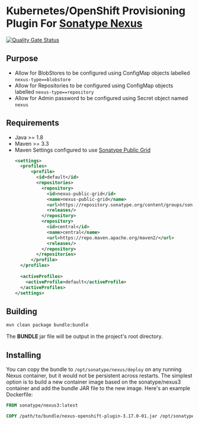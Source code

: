 # Kubernetes/OpenShift Provisioning Plugin For [Sonatype Nexus](https://www.sonatype.com/nexus-repository-sonatype)

[![Quality Gate Status](https://sonarcloud.io/api/project_badges/measure?project=com.redhat.labs.nexus%3Anexus-openshift-plugin%3A3.0&metric=alert_status)](https://sonarcloud.io/dashboard?id=com.redhat.labs.nexus%3Anexus-openshift-plugin%3A3.0)

## Purpose
* Allow for BlobStores to be configured using ConfigMap objects labelled `nexus-type==blobstore`
* Allow for Repositories to be configured using ConfigMap objects labelled `nexus-type==repository`
* Allow for Admin password to be configured using Secret object named `nexus`

## Requirements
* Java >= 1.8
* Maven >= 3.3
* Maven Settings configured to use [Sonatype Public Grid](https://repository.sonatype.org/content/groups/sonatype-public-grid/)
  ```xml
  <settings>
    <profiles>
        <profile>
          <id>default</id>
          <repositories>
            <repository>
              <id>nexus-public-grid</id>
              <name>nexus-public-grid</name>
              <url>https://repository.sonatype.org/content/groups/sonatype-public-grid/</url>
              <releases/>
            </repository>
            <repository>
              <id>central</id>
              <name>central</name>
              <url>https://repo.maven.apache.org/maven2/</url>
              <releases/>
            </repository>
          </repositories>
        </profile>
    </profiles>
    
    <activeProfiles>
      <activeProfile>default</activeProfile>
    </activeProfiles>
  </settings>
  ```

## Building
```bash
mvn clean package bundle:bundle
```
The **BUNDLE** jar file will be output in the project's root directory.


## Installing
You can copy the bundle to `/opt/sonatype/nexus/deploy` on any running Nexus container, but it would not be persistent across restarts.
The simplest option is to build a new container image based on the sonatype/nexus3 container and add the bundle JAR file to the new image.
Here's an example Dockerfile:

```dockerfile
FROM sonatype/nexus3:latest

COPY /path/to/bundle/nexus-openshift-plugin-3.17.0-01.jar /opt/sonatype/nexus/deploy
```
